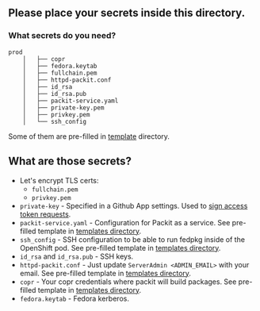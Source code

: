 ## Please place your secrets inside this directory.

### What secrets do you need?

```
prod
    │   ├── copr
    │   ├── fedora.keytab
    │   ├── fullchain.pem
    │   ├── httpd-packit.conf
    │   ├── id_rsa
    │   ├── id_rsa.pub
    │   ├── packit-service.yaml
    │   ├── private-key.pem
    │   ├── privkey.pem
    │   └── ssh_config
```

Some of them are pre-filled in [template](/secrets/template) directory.

## What are those secrets?

* Let's encrypt TLS certs:
    * `fullchain.pem`
    * `privkey.pem`
* `private-key` - Specified in a Github App settings. Used to [sign access token requests](https://developer.github.com/apps/building-github-apps/authenticating-with-github-apps/#authenticating-as-a-github-app).
* `packit-service.yaml` - Configuration for Packit as a service. See pre-filled template in [templates directory](/secrets/template/packit-service.yaml).
* `ssh_config` - SSH configuration to be able to run fedpkg inside of the OpenShift pod. See pre-filled template in [templates directory](/secrets/template/ssh_config).
* `id_rsa` and `id_rsa.pub` - SSH keys.
* `httpd-packit.conf` - Just update `ServerAdmin <ADMIN_EMAIL>` with your email. See pre-filled template in [templates directory](/secrets/template/httpd-packit.conf).
* `copr` - Your copr credentials where packit will build packages. See pre-filled template in [templates directory](/secrets/template/copr).
* `fedora.keytab` - Fedora kerberos.
